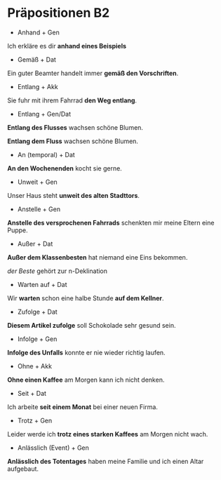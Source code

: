 # Präpositionen B2

* Anhand + Gen

Ich erkläre es dir **anhand eines Beispiels**

* Gemäß + Dat

Ein guter Beamter handelt immer **gemäß den Vorschriften**.

* Entlang + Akk

Sie fuhr mit ihrem Fahrrad **den Weg entlang**.

* Entlang + Gen/Dat

**Entlang des Flusses** wachsen schöne Blumen.

**Entlang dem Fluss** wachsen schöne Blumen.

* An (temporal) + Dat

**An den Wochenenden** kocht sie gerne.

* Unweit + Gen

Unser Haus steht **unweit des alten Stadttors**.

* Anstelle + Gen

**Anstelle des versprochenen Fahrrads** schenkten mir meine Eltern eine Puppe.

* Außer + Dat 

**Außer dem Klassenbesten** hat niemand eine Eins bekommen.

_der Beste_ gehört zur n-Deklination

* Warten auf + Dat

Wir **warten** schon eine halbe Stunde **auf dem Kellner**.

* Zufolge + Dat

**Diesem Artikel zufolge** soll Schokolade sehr gesund sein.

* Infolge + Gen

**Infolge des Unfalls** konnte er nie wieder richtig laufen.

* Ohne + Akk

**Ohne einen Kaffee** am Morgen kann ich nicht denken.

* Seit + Dat

Ich arbeite **seit einem Monat** bei einer neuen Firma.

* Trotz + Gen

Leider werde ich **trotz eines starken Kaffees** am Morgen nicht wach.

* Anlässlich (Event) + Gen

**Anlässlich des Totentages** haben meine Familie und ich einen Altar aufgebaut.



